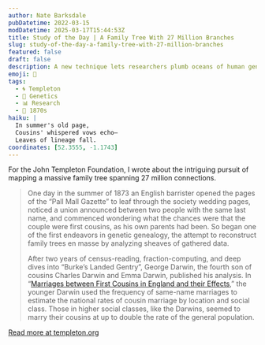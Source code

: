 ```yaml
---
author: Nate Barksdale
pubDatetime: 2022-03-15
modDatetime: 2025-03-17T15:44:53Z
title: Study of the Day | A Family Tree With 27 Million Branches
slug: study-of-the-day-a-family-tree-with-27-million-branches
featured: false
draft: false
description: A new technique lets researchers plumb oceans of human genetic data to produce the largest ever family tree — and they’re just getting started.
emoji: 🌳
tags:
  - 🌀 Templeton
  - 🧬 Genetics
  - 📊 Research
  - 📅 1870s
haiku: |
  In summer's old page,  
  Cousins' whispered vows echo—  
  Leaves of lineage fall.
coordinates: [52.3555, -1.1743]
---
```


For the John Templeton Foundation, I wrote about the intriguing pursuit of mapping a massive family tree spanning 27 million connections.

> One day in the summer of 1873 an English barrister opened the pages of the “Pall Mall Gazette” to leaf through the society wedding pages, noticed a union announced between two people with the same last name, and commenced wondering what the chances were that the couple were first cousins, as his own parents had been. So began one of the first endeavors in genetic genealogy, the attempt to reconstruct family trees en masse by analyzing sheaves of gathered data.
>
> After two years of census-reading, fraction-computing, and deep dives into “Burke’s Landed Gentry”, George Darwin, the fourth son of cousins Charles Darwin and Emma Darwin, published his analysis. In “[Marriages between First Cousins in England and their Effects](http://darwin-online.org.uk/converted/pdf/1875_Marriages_A1058.pdf),” the younger Darwin used the frequency of same-name marriages to estimate the national rates of cousin marriage by location and social class. Those in higher social classes, like the Darwins, seemed to marry their cousins at up to double the rate of the general population.

[Read more at templeton.org](https://www.templeton.org/news/a-family-tree-with-27-million-branches)
